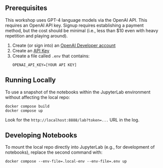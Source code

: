 ## Prerequisites

This workshop uses GPT-4 language models via the OpenAI API. This requires an OpenAI API key. Signup requires establishing a payment method, but the cost should be minimal (i.e., less than $10 even with heavy repetition and playing around).

1. Create (or sign into) an [OpenAI Developer account](https://platform.openai.com/signup)
2. Create an [API Key](https://platform.openai.com/account/api-keys)
3. Create a file called `.env` that contains:
   ```
   OPENAI_API_KEY=[YOUR API KEY]
   ```

## Running Locally

To use a snapshot of the notebooks within the JupyterLab environment without affecting the local repo:

```shell
docker compose build
docker compose up
```

Look for the `http://localhost:8888/lab?token=...` URL in the log.

## Developing Notebooks

To mount the local repo directly into JupyterLab (e.g., for development of notebooks), replace the second command with:

```shell
docker compose --env-file=.local-env --env-file=.env up
```

